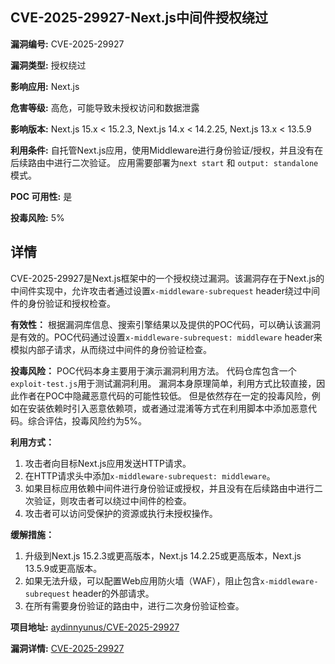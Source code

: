 ## CVE-2025-29927-Next.js中间件授权绕过

**漏洞编号:** CVE-2025-29927

**漏洞类型:** 授权绕过

**影响应用:** Next.js

**危害等级:** 高危，可能导致未授权访问和数据泄露

**影响版本:** Next.js 15.x < 15.2.3, Next.js 14.x < 14.2.25, Next.js 13.x < 13.5.9

**利用条件:** 自托管Next.js应用，使用Middleware进行身份验证/授权，并且没有在后续路由中进行二次验证。 应用需要部署为`next start` 和 `output: standalone` 模式。

**POC 可用性:** 是

**投毒风险:** 5%

## 详情

CVE-2025-29927是Next.js框架中的一个授权绕过漏洞。该漏洞存在于Next.js的中间件实现中，允许攻击者通过设置`x-middleware-subrequest` header绕过中间件的身份验证和授权检查。 

**有效性：**
根据漏洞库信息、搜索引擎结果以及提供的POC代码，可以确认该漏洞是有效的。POC代码通过设置`x-middleware-subrequest: middleware` header来模拟内部子请求，从而绕过中间件的身份验证检查。

**投毒风险：**
POC代码本身主要用于演示漏洞利用方法。 代码仓库包含一个`exploit-test.js`用于测试漏洞利用。 漏洞本身原理简单，利用方式比较直接，因此作者在POC中隐藏恶意代码的可能性较低。 但是依然存在一定的投毒风险，例如在安装依赖时引入恶意依赖项，或者通过混淆等方式在利用脚本中添加恶意代码。综合评估，投毒风险约为5%。

**利用方式：**
1.  攻击者向目标Next.js应用发送HTTP请求。
2.  在HTTP请求头中添加`x-middleware-subrequest: middleware`。
3.  如果目标应用依赖中间件进行身份验证或授权，并且没有在后续路由中进行二次验证，则攻击者可以绕过中间件的检查。
4.  攻击者可以访问受保护的资源或执行未授权操作。

**缓解措施：**
1.  升级到Next.js 15.2.3或更高版本，Next.js 14.2.25或更高版本，Next.js 13.5.9或更高版本。
2.  如果无法升级，可以配置Web应用防火墙（WAF），阻止包含`x-middleware-subrequest` header的外部请求。
3.  在所有需要身份验证的路由中，进行二次身份验证检查。

**项目地址:** [aydinnyunus/CVE-2025-29927](https://github.com/aydinnyunus/CVE-2025-29927)

**漏洞详情:** [CVE-2025-29927](https://nvd.nist.gov/vuln/detail/CVE-2025-29927)